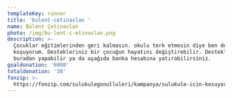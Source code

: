 ```yaml
---
templateKey: runner
title: 'bulent-cetinaslan '
name: Bülent Çetinaslan
photo: /img/bu-lent-c-etinaslan.png
description: >-
  Çocuklar eğitimlerinden geri kalmasın. okulu terk etmesin diye ben de
  koşuyorum. Destekleriniz bir çocuğun hayatını değiştirebilir. Desteklerinizi
  buradan yapabilir ya da aşağıda banka hesabına yatırabilirsiniz.
goaldonation: '6000'
totaldonation: '30'
fonzip: >-
  https://fonzip.com/sulukulegonulluleri/kampanya/sulukule-icin-kosuyorum--okulu-terki-onluyorum--29
---
```


